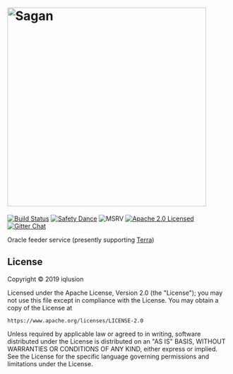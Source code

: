 # <img src="https://storage.googleapis.com/iqlusion-production-web/github/delphi/delphi-logo.svg" width="450px" alt="Sagan">

[![Build Status][build-image]][build-link]
[![Safety Dance][safety-image]][safety-link]
![MSRV][msrv-image]
[![Apache 2.0 Licensed][license-image]][license-link]
[![Gitter Chat][gitter-image]][gitter-link]

Oracle feeder service (presently supporting [Terra])

## License

Copyright © 2019 iqlusion

Licensed under the Apache License, Version 2.0 (the "License");
you may not use this file except in compliance with the License.
You may obtain a copy of the License at

    https://www.apache.org/licenses/LICENSE-2.0

Unless required by applicable law or agreed to in writing, software
distributed under the License is distributed on an "AS IS" BASIS,
WITHOUT WARRANTIES OR CONDITIONS OF ANY KIND, either express or implied.
See the License for the specific language governing permissions and
limitations under the License.

[//]: # (badges)

[build-image]: https://github.com/iqlusioninc/delphi/workflows/Rust/badge.svg?branch=develop&event=push
[build-link]: https://github.com/iqlusioninc/delphi/actions
[safety-image]: https://img.shields.io/badge/unsafe-forbidden-success.svg
[safety-link]: https://github.com/rust-secure-code/safety-dance/
[msrv-image]: https://img.shields.io/badge/rustc-1.39+-blue.svg
[license-image]: https://img.shields.io/badge/license-Apache2.0-blue.svg
[license-link]: https://github.com/iqlusioninc/delphi/blob/master/LICENSE
[gitter-image]: https://badges.gitter.im/badge.svg
[gitter-link]: https://gitter.im/iqlusioninc/community

[//]: # (general links)

[Terra]: https://terra.money/
